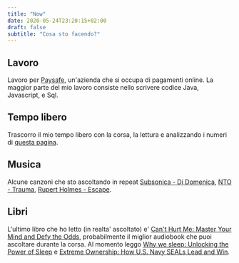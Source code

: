 ```yaml
---
title: "Now"
date: 2020-05-24T23:20:15+02:00
draft: false
subtitle: "Cosa sto facendo?"
---
```


## Lavoro
Lavoro per [Paysafe](https://www.paysafe.com/), un'azienda che si occupa di pagamenti online.
La maggior parte del mio lavoro consiste nello scrivere codice Java, Javascript, e Sql.

## Tempo libero
Trascorro il mio tempo libero con la corsa, la lettura e analizzando i numeri di [questa pagina](https://coronavirus.jhu.edu/map.html).

## Musica
Alcune canzoni che sto ascoltando in repeat [Subsonica - Di Domenica](https://open.spotify.com/track/1GNVQ89D3nbDLagaWlU6d1?si=eHidPRtSQLO7PxX6eokJyQ),
[NTO - Trauma](https://open.spotify.com/track/4jTlhnW8wp7ANU36iRgbQK?si=D0drD7kqQwGRrG09CvmIDg),
[Rupert Holmes - Escape](https://open.spotify.com/track/5I9zIwGB6f0edpjO5oX2b9?si=WB5v3fBCQGuOnDmER-rVSw).

## Libri
L'ultimo libro che ho letto (in realta' ascoltato) e' [Can't Hurt Me: Master Your Mind and Defy the Odds](https://www.amazon.com/Cant-Hurt-Me-David-Goggins-audiobook/dp/B07KKP62FW), probabilmente il miglior audiobook che puoi ascoltare durante la corsa.
Al momento leggo [Why we sleep: Unlocking the Power of Sleep](https://www.amazon.com/Why-We-Sleep-Unlocking-Dreams/dp/1501144316) e [Extreme Ownership: How U.S. Navy SEALs Lead and Win](https://www.amazon.com/Extreme-Ownership-U-S-Navy-SEALs-ebook/dp/B00VE4Y0Z2).